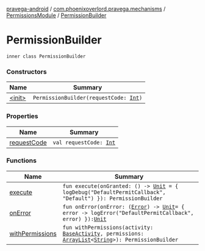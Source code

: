 [pravega-android](../../../index.md) / [com.phoenixoverlord.pravega.mechanisms](../../index.md) / [PermissionsModule](../index.md) / [PermissionBuilder](./index.md)

# PermissionBuilder

`inner class PermissionBuilder`

### Constructors

| Name | Summary |
|---|---|
| [&lt;init&gt;](-init-.md) | `PermissionBuilder(requestCode: `[`Int`](https://kotlinlang.org/api/latest/jvm/stdlib/kotlin/-int/index.html)`)` |

### Properties

| Name | Summary |
|---|---|
| [requestCode](request-code.md) | `val requestCode: `[`Int`](https://kotlinlang.org/api/latest/jvm/stdlib/kotlin/-int/index.html) |

### Functions

| Name | Summary |
|---|---|
| [execute](execute.md) | `fun execute(onGranted: () -> `[`Unit`](https://kotlinlang.org/api/latest/jvm/stdlib/kotlin/-unit/index.html)` = { logDebug("DefaultPermitCallback", "Default") }): PermissionBuilder` |
| [onError](on-error.md) | `fun onError(onError: (`[`Error`](https://kotlinlang.org/api/latest/jvm/stdlib/kotlin/-error/index.html)`) -> `[`Unit`](https://kotlinlang.org/api/latest/jvm/stdlib/kotlin/-unit/index.html)` = { error -> logError("DefaultPermitCallback", error) }): `[`Unit`](https://kotlinlang.org/api/latest/jvm/stdlib/kotlin/-unit/index.html) |
| [withPermissions](with-permissions.md) | `fun withPermissions(activity: `[`BaseActivity`](../../../com.phoenixoverlord.pravega.base/-base-activity/index.md)`, permissions: `[`ArrayList`](https://kotlinlang.org/api/latest/jvm/stdlib/kotlin.collections/-array-list/index.html)`<`[`String`](https://kotlinlang.org/api/latest/jvm/stdlib/kotlin/-string/index.html)`>): PermissionBuilder` |
